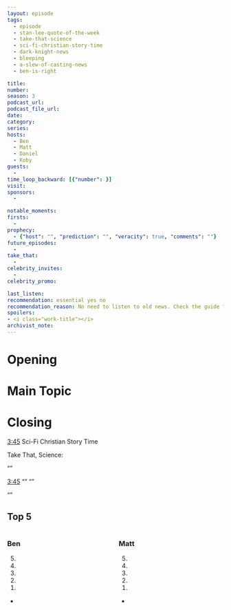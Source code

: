 ```yaml
---
layout: episode
tags:
  - episode
  - stan-lee-quote-of-the-week
  - take-that-science
  - sci-fi-christian-story-time
  - dark-knight-news
  - bleeping
  - a-slew-of-casting-news
  - ben-is-right

title: 
number: 
season: 3
podcast_url: 
podcast_file_url: 
date: 
category: 
series: 
hosts:
  - Ben
  - Matt
  - Daniel
  - Koby
guests:
  - 
time_loop_backward: [{"number": }]
visit: 
sponsors:
  - 

notable_moments:
firsts:
  -  
prophecy: 
  - {"host": "", "prediction": "", "veracity": true, "comments": ""}
future_episodes:
  - 
take_that:
  - 
celebrity_invites: 
  - 
celebrity_promo: 

last_listen: 
recommendation: essential yes no
recommendation_reason: No need to listen to old news. Check the guide for what's interesting in hindsight.|Any notable feedback is included in the guide.
spoilers: 
- <i class="work-title"></i>
archivist_note: 
---
```

# Opening


# Main Topic


# Closing


<a class="timestamp tag is-medium is-rounded is-primary" href="#t=00:03:45">3:45</a> Sci-Fi Christian Story Time

Take That, Science: 

<q class="archivist inline"></q>

<i class="work-title"></i>

<div class="quote">
  <a class="timestamp tag is-medium is-rounded is-primary" href="#t=00:03:45">3:45</a>
  <span class="quote-context is-size-6"></span>
  <q class="ben"></q>
  <q class="matt"></q>
</div>

<q data-name="non host"></q>

<div class="top-five">
  <h2 class="has-text-centered">Top 5 </h2>
  <div class="columns">
    <div class="column ben">
      <h3>Ben</h3>
      <ol reversed>
        <li>
        <li>
        <li>
        <li>
        <li>
      </ol>
      <ul class="runner-ups">
        <li>
      </ul>
    </div>
    <div class="column matt">
      <h3>Matt</h3>
      <ol reversed>
        <li>
        <li>
        <li>
        <li>
        <li>
      </ol>
      <ul class="runner-ups">
        <li>
      </ul>
    </div>
  </div>
</div>